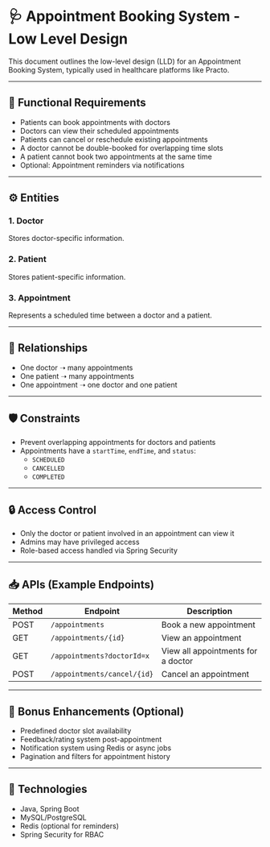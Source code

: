 # 🩺 Appointment Booking System - Low Level Design

This document outlines the low-level design (LLD) for an Appointment Booking System, typically used in healthcare platforms like Practo.

---

## 📌 Functional Requirements

- Patients can book appointments with doctors
- Doctors can view their scheduled appointments
- Patients can cancel or reschedule existing appointments
- A doctor cannot be double-booked for overlapping time slots
- A patient cannot book two appointments at the same time
- Optional: Appointment reminders via notifications

---

## ⚙️ Entities

### 1. Doctor
Stores doctor-specific information.

### 2. Patient
Stores patient-specific information.

### 3. Appointment
Represents a scheduled time between a doctor and a patient.

---

## 🔁 Relationships

- One doctor ➝ many appointments
- One patient ➝ many appointments
- One appointment ➝ one doctor and one patient

---

## 🛡️ Constraints

- Prevent overlapping appointments for doctors and patients
- Appointments have a `startTime`, `endTime`, and `status`:
    - `SCHEDULED`
    - `CANCELLED`
    - `COMPLETED`

---

## 🔒 Access Control

- Only the doctor or patient involved in an appointment can view it
- Admins may have privileged access
- Role-based access handled via Spring Security

---

## 📥 APIs (Example Endpoints)

| Method | Endpoint                    | Description                        |
|--------|-----------------------------|------------------------------------|
| POST   | `/appointments`             | Book a new appointment             |
| GET    | `/appointments/{id}`        | View an appointment                |
| GET    | `/appointments?doctorId=x`  | View all appointments for a doctor |
| POST   | `/appointments/cancel/{id}`| Cancel an appointment              |

---

## 🧠 Bonus Enhancements (Optional)

- Predefined doctor slot availability
- Feedback/rating system post-appointment
- Notification system using Redis or async jobs
- Pagination and filters for appointment history

---

## 🧪 Technologies

- Java, Spring Boot
- MySQL/PostgreSQL
- Redis (optional for reminders)
- Spring Security for RBAC
